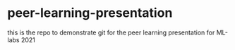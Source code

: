 # peer-learning-presentation
this is the repo to demonstrate git for the peer learning presentation for ML-labs 2021
